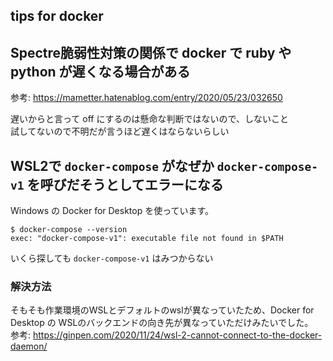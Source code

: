 tips for docker
---

## Spectre脆弱性対策の関係で docker で ruby や python が遅くなる場合がある

参考: https://mametter.hatenablog.com/entry/2020/05/23/032650

遅いからと言って off にするのは懸命な判断ではないので、しないこと  
試してないので不明だが言うほど遅くはならないらしい

## WSL2で `docker-compose` がなぜか `docker-compose-v1` を呼びだそうとしてエラーになる

Windows の Docker for Desktop を使っています。

```
$ docker-compose --version
exec: "docker-compose-v1": executable file not found in $PATH
```

いくら探しても `docker-compose-v1` はみつからない

### 解決方法

そもそも作業環境のWSLとデフォルトのwslが異なっていたため、Docker for Desktop の WSLのバックエンドの向き先が異なっていただけみたいでした。  
参考: https://ginpen.com/2020/11/24/wsl-2-cannot-connect-to-the-docker-daemon/

